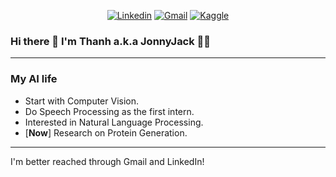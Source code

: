 <div align="center">
  
[![Linkedin](https://img.shields.io/badge/LinkedIn-0077B5?style=for-the-badge&logo=linkedin&logoColor=white)](https://www.linkedin.com/in/thanhtvt/)
[![Gmail](https://img.shields.io/badge/Gmail-D14836?style=for-the-badge&logo=gmail&logoColor=white)](mailto:trantrongthanhhp@gmail.com)
[![Kaggle](https://img.shields.io/badge/Twitter-20BEFF?style=for-the-badge&logo=Twitter&logoColor=white)](https://www.twitter.com/jonnyjackk)  
  
</div>

### Hi there 👋 I'm Thanh a.k.a JonnyJack 🙋‍♂️
---
### My AI life
- Start with Computer Vision.
- Do Speech Processing as the first intern.
- Interested in Natural Language Processing.
- [**Now**] Research on Protein Generation.
---
I'm better reached through Gmail and LinkedIn!
<!--
**thanhtvt/thanhtvt** is a ✨ _special_ ✨ repository because its `README.md` (this file) appears on your GitHub profile.

Here are some ideas to get you started:

- 🔭 I’m currently working on ...
- 🌱 I’m currently learning ...
- 👯 I’m looking to collaborate on ...
- 🤔 I’m looking for help with ...
- 💬 Ask me about ...
- 📫 How to reach me: ...
- 😄 Pronouns: ...
- ⚡ Fun fact: ...
-->
